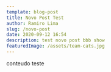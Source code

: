 ```yaml
---
template: blog-post
title: Novo Post Test
author: Ramiro Lima
slug: /novo-post
date: 2020-09-12 16:54
description: test novo post bbb show
featuredImage: /assets/team-cats.jpg
---
```

conteudo teste